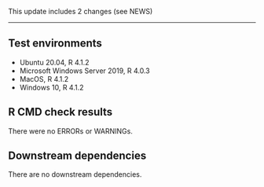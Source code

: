 This update includes 2 changes (see NEWS)

---

## Test environments
* Ubuntu 20.04, R 4.1.2
* Microsoft Windows Server 2019, R 4.0.3
* MacOS, R 4.1.2
* Windows 10, R 4.1.2

## R CMD check results

There were no ERRORs or WARNINGs. 

## Downstream dependencies

There are no downstream dependencies.